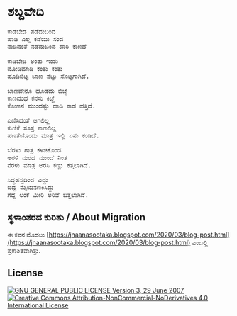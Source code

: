 # ಶಬ್ದವೇದಿ

<pre>
ಕಾಡಬೇಡ ಪಡೆದುಬಂದ
ಹಾಡಿ ಎಲ್ಲ ಕಡೆಯು ಸಂದ
ನಾಡಿದಂತೆ ನಡೆದುಬಂದ ದಾರಿ ಕಾಣದೆ

ಕಾಡಿಬೇಡಿ ಅಂತು ಇಂತು
ಮೋಡಿಮಾಡಿ ಕಂತು ಕಂತು
ಹೂಡಿಬಿಟ್ಟ ಬಾಣ ನೆಟ್ಟು ಸೊಟ್ಟಗಾಗಿದೆ.

ಬಾಣವೇನೊ ಹೊಡೆದು ಬಿಚ್ಚೆ
ಕಾಣದಂಥ ಕನಸು ಕಿಚ್ಚೆ
ಕೋಣನ ಮುಂದಷ್ಟು ಹಾಡಿ ಕಾಡ ಹತ್ತಿದೆ.

ಎಣಿಸಿದಂತೆ ಆಗಲಿಲ್ಲ
ಕುಣಿಕೆ ಸೂತ್ರ ಕಾಣಲಿಲ್ಲ
ಹಣತೆಯೊಂದು ಮಾತ್ರ ಇಲ್ಲಿ ಏನು ಕಂಡಿದೆ.

ಬೆರಳು ಗಾತ್ರ ಕಳಚಿಕೊಂಡ
ಅರಳಿ ಮರದ ಮುಂದೆ ನಿಂತ
ನೆರಳು ಮಾತ್ರ ಅರಸಿ ಕಣ್ಣು ಕತ್ತಲಾಗಿದೆ.

ಸಿದ್ಧಹಸ್ತದಿಂದ ಎದ್ದು
ಬಿದ್ದ ಮೈಯನಣಕಿಸಿದ್ದು
ಗೆದ್ದ ಲಂಕೆ ಮೀರಿ ಅರಿವೆ ಬತ್ತಲಾಗಿದೆ.
</pre>

## ಸ್ಥಳಾಂತರದ ಕುರಿತು / About Migration

ಈ ಕವನ ಮೊದಲು [https://jnaanasootaka.blogspot.com/2020/03/blog-post.html](https://jnaanasootaka.blogspot.com/2020/03/blog-post.html) ಎಂಬಲ್ಲಿ ಪ್ರಕಾಶಿತವಾಗಿತ್ತು.

## License

[![GNU GENERAL PUBLIC LICENSE Version 3, 29 June 2007](https://www.gnu.org/graphics/gplv3-127x51.png) ![Creative Commons Attribution-NonCommercial-NoDerivatives 4.0 International License](https://i.creativecommons.org/l/by-nc-nd/4.0/88x31.png)](../README.md#ಪರವಾನಗಿ--license)
